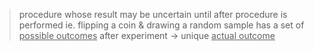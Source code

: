 >procedure whose result may be uncertain until after procedure is performed 
>	ie. flipping a coin & drawing a random sample 
>has a set of <u>possible outcomes</u>
>	after experiment $\rightarrow$ unique <u>actual outcome</u> 